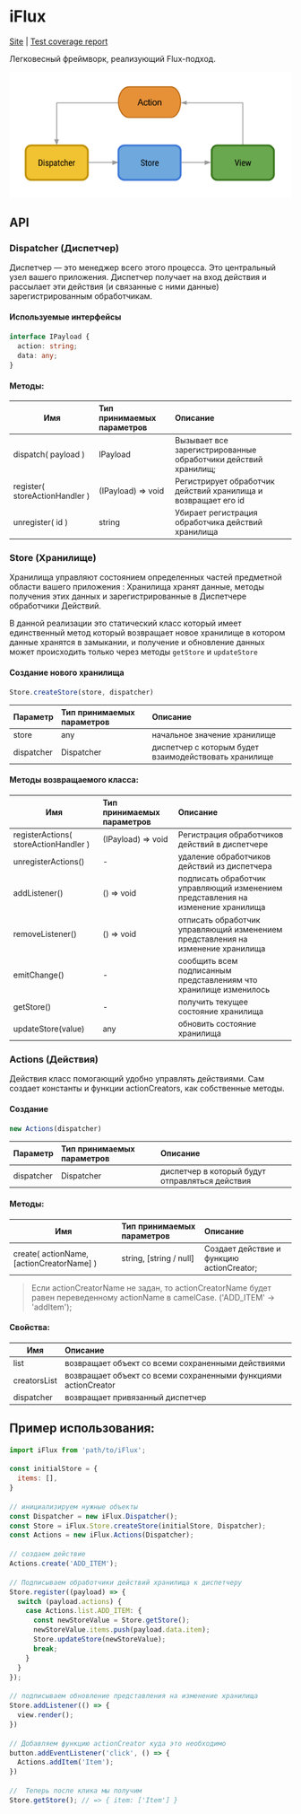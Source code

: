 # iFlux
[Site](https://moonw1nd.github.io/iFlux) | [Test coverage report](https://moonw1nd.github.io/iFlux/coverage/)

Легковесный фреймворк, реализующий Flux-подход.

![Flux](doc/assets/flux-graph-simple.png)

## API
### Dispatcher (Диспетчер)

Диспетчер — это менеджер всего этого процесса. Это центральный узел вашего приложения. Диспетчер получает на вход действия и рассылает эти действия (и связанные с ними данные) зарегистрированным обработчикам.

#### **Используемые интерфейсы**

```typescript
interface IPayload {
  action: string;
  data: any;
}
```

#### **Методы:**

|Имя|Тип принимаемых параметров|Описание|
| ------ | :---| :---- |
| dispatch( payload ) | IPayload | Вызывает все зарегистрированные обработчики действий хранилищ;|
| register( storeActionHandler ) | (IPayload) => void | Регистрирует обработчик действий хранилища и возвращает его id |
| unregister( id ) | string | Убирает регистрация обработчика действий хранилища |

### Store (Хранилище)

Хранилища управляют состоянием определенных частей предметной области вашего приложения : Хранилища хранят данные, методы получения этих данных и зарегистрированные в Диспетчере обработчики Действий.

В данной реализации это статический класс который имеет единственный метод который возвращает новое хранилище в котором данные хранятся в замыкании, и получение и обновление данных может происходить только через методы `getStore` и `updateStore`

#### Создание нового хранилища
```js
Store.createStore(store, dispatcher)
```
|Параметр |Тип принимаемых параметров|Описание|
| ------ | :---| :---- |
| store | any | начальное значение хранилище|
| dispatcher | Dispatcher | диспетчер с которым будет взаимодействовать хранилище |

#### **Методы возвращаемого класса:**

|Имя|Тип принимаемых параметров|Описание|
| ------ | :---| :---- |
| registerActions( storeActionHandler  ) | (IPayload) => void | Регистрация обработчиков действий в диспетчере |
| unregisterActions() | - | удаление обработчиков действий из диспетчера |
| addListener() | () => void | подписать обработчик управляющий изменением представления на изменение хранилища |
| removeListener() | () => void | отписать обработчик управляющий изменением представления на изменение хранилища |
| emitChange() | - | сообщить всем подписанным представлениям что хранилище изменилось |
| getStore() | - | получить текущее состояние хранилища |
| updateStore(value) | any | обновить состояние хранилища |

### Actions (Действия)

Действия класс помогающий удобно управлять действиями. Сам создает константы и функции actionCreators, как собственные методы.

#### Создание
```js
new Actions(dispatcher)
```
|Параметр |Тип принимаемых параметров|Описание|
| ------ | :---| :---- |
| dispatcher | Dispatcher | диспетчер в который будут отправляться действия |

#### **Методы:**

|Имя|Тип принимаемых параметров|Описание|
| ------ | :---| :---- |
| create( actionName, [actionCreatorName] ) | string, [string / null] | Создает действие и функцию actionCreator;|
> Если actionCreatorName не задан, то actionCreatorName будет равен переведенному actionName в camelCase. ('ADD_ITEM' -> 'addItem');

#### **Свойства:**

|Имя|Описание|
| ------ | :---|
| list | возвращает объект со всеми сохраненными действиями|
| creatorsList | возвращает объект со всеми сохраненными функциями actionCreator|
| dispatcher | возвращает привязанный диспетчер |


## Пример использования:
```js
import iFlux from 'path/to/iFlux';

const initialStore = {
  items: [],
}

// инициализируем нужные объекты
const Dispatcher = new iFlux.Dispatcher();
const Store = iFlux.Store.createStore(initialStore, Dispatcher);
const Actions = new iFlux.Actions(Dispatcher);

// создаем действие
Actions.create('ADD_ITEM');

// Подписываем обработчики действий хранилища к диспетчеру
Store.register((payload) => {
  switch (payload.actions) {
    case Actions.list.ADD_ITEM: {
      const newStoreValue = Store.getStore();
      newStoreValue.items.push(payload.data.item);
      Store.updateStore(newStoreValue);
      break;
    }
  }
});

// подписываем обновление представления на изменение хранилища
Store.addListener(() => {
  view.render();
})

// Добавляем функцию actionCreator куда это необходимо
button.addEventListener('click', () => {
  Actions.addItem('Item');
})

//  Теперь после клика мы получим
Store.getStore(); // => { item: ['Item'] }
```

